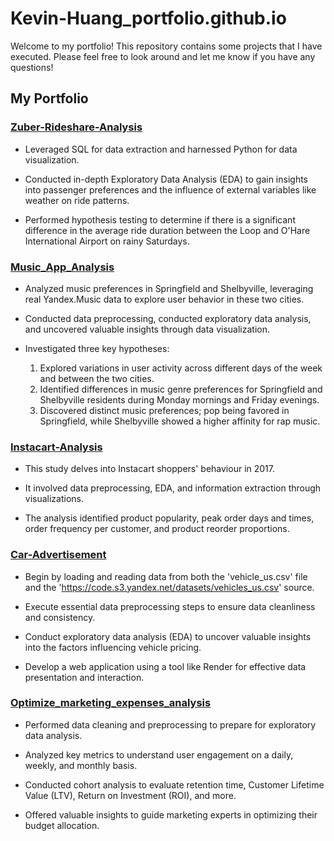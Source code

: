 # Kevin-Huang_portfolio.github.io
Welcome to my portfolio! This repository contains some projects that I have executed. Please feel free to look around and let me know if you have any questions!

## My Portfolio
### [Zuber-Rideshare-Analysis](https://github.com/kaizermm/Zuber-Rideshare-Analysis.git)

* Leveraged SQL for data extraction and harnessed Python for data visualization.

* Conducted in-depth Exploratory Data Analysis (EDA) to gain insights into passenger preferences and the influence of external variables like weather on ride patterns.

* Performed hypothesis testing to determine if there is a significant difference in the average ride duration between the Loop and O'Hare International Airport on rainy Saturdays.

### [Music_App_Analysis](https://github.com/kaizermm/Music_App_Analysis.git)
* Analyzed music preferences in Springfield and Shelbyville, leveraging real Yandex.Music data to explore user behavior in these two cities.

* Conducted data preprocessing, conducted exploratory data analysis, and uncovered valuable insights through data visualization.

* Investigated three key hypotheses:
  1. Explored variations in user activity across different days of the week and between the two cities.
  2. Identified differences in music genre preferences for Springfield and Shelbyville residents during Monday mornings and Friday evenings.
  3. Discovered distinct music preferences; pop being favored in Springfield, while Shelbyville showed a higher affinity for rap music.

### [Instacart-Analysis](https://github.com/kaizermm/Instacart-Analysis.git)

* This study delves into Instacart shoppers' behaviour in 2017.

* It involved data preprocessing, EDA, and information extraction through visualizations.

* The analysis identified product popularity, peak order days and times, order frequency per customer, and product reorder proportions.

### [Car-Advertisement](https://github.com/kaizermm/Car-Advertisement.git)
* Begin by loading and reading data from both the 'vehicle_us.csv' file and the 'https://code.s3.yandex.net/datasets/vehicles_us.csv' source.

* Execute essential data preprocessing steps to ensure data cleanliness and consistency.

* Conduct exploratory data analysis (EDA) to uncover valuable insights into the factors influencing vehicle pricing.

* Develop a web application using a tool like Render for effective data presentation and interaction.

### [Optimize_marketing_expenses_analysis](https://github.com/kaizermm/Optimize_marketing_expenses_analysis.git)

* Performed data cleaning and preprocessing to prepare for exploratory data analysis.

* Analyzed key metrics to understand user engagement on a daily, weekly, and monthly basis.

* Conducted cohort analysis to evaluate retention time, Customer Lifetime Value (LTV), Return on Investment (ROI), and more.

* Offered valuable insights to guide marketing experts in optimizing their budget allocation.


